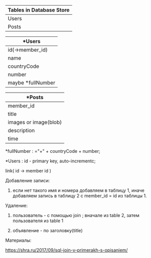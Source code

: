 | Tables in Database Store | 
| -------------------------|
| Users                    | 
| Posts                    |  

| *Users 		   | 
| -------------------------|
| id(->member_id)          | 
| name                     |
| countryCode              | 
| number                   |
| maybe *fullNumber        |  

| *Posts 		   | 
| -------------------------|
| member_id                | 
| title                    |
| images or image(blob)    | 
| description              |
| time                     |  


*fullNumber : ="+" + countryCode + number;

*Users : id - primary key, auto-incrementc;

link( id -> member id )

Добавление записи:

1) если нет такого имя и номера добавляем в таблицу 1, иначе добавляем запись в таблицу 2 с member_id = id из таблицы 1.

Удаление:

1) пользователь - с помощью join ; вначале из table 2, затем пользователя из table 1

2) объявление - по заголовку(title)

Материалы:

https://shra.ru/2017/09/sql-join-v-primerakh-s-opisaniem/
